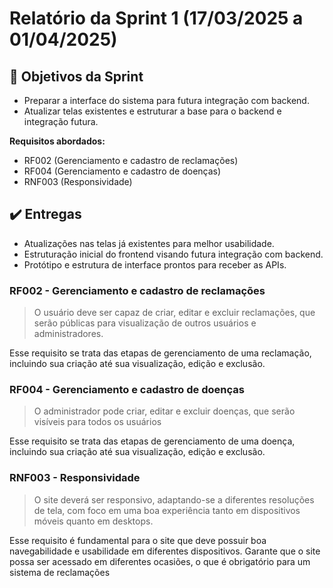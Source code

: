 # Relatório da Sprint 1 (17/03/2025 a 01/04/2025)

## 🎯 Objetivos da Sprint  
- Preparar a interface do sistema para futura integração com backend.  
- Atualizar telas existentes e estruturar a base para o backend e integração futura.  

**Requisitos abordados:**  

- RF002 (Gerenciamento e cadastro de reclamações)  
- RF004 (Gerenciamento e cadastro de doenças)  
- RNF003 (Responsividade)

## ✔️ Entregas  
- Atualizações nas telas já existentes para melhor usabilidade.  
- Estruturação inicial do frontend visando futura integração com backend.  
- Protótipo e estrutura de interface prontos para receber as APIs.  

### RF002 - Gerenciamento e cadastro de reclamações

> O usuário deve ser capaz de criar, editar e excluir reclamações, que serão públicas para visualização de outros usuários e administradores.

Esse requisito se trata das etapas de gerenciamento de uma reclamação, incluindo sua criação até sua visualização, edição e exclusão.


### RF004 - Gerenciamento e cadastro de doenças

> O administrador pode criar, editar e excluir doenças, que serão visíveis para todos os usuários

Esse requisito se trata das etapas de gerenciamento de uma doença, incluindo sua criação até sua visualização, edição e exclusão.

### RNF003 - Responsividade

> O site deverá ser responsivo, adaptando-se a diferentes resoluções de tela, com foco em uma boa experiência tanto em dispositivos móveis quanto em desktops.

Esse requisito é fundamental para o site que deve possuir boa navegabilidade e usabilidade em diferentes dispositivos. Garante que o site possa ser acessado em diferentes ocasiões, o que é obrigatório para um sistema de reclamações 